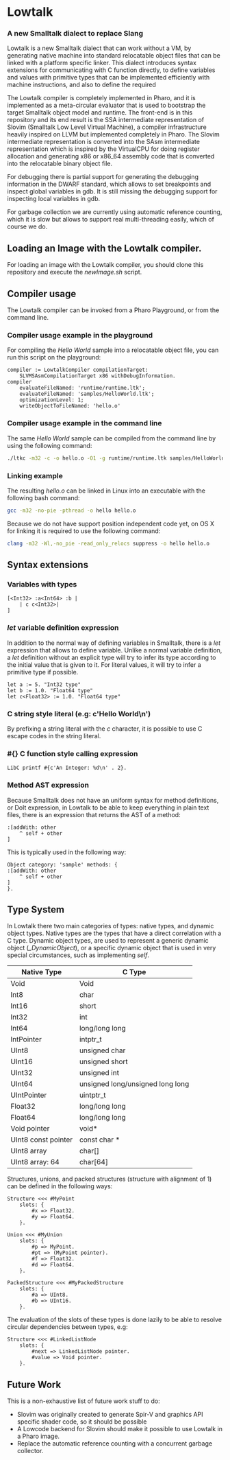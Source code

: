 # Lowtalk
### A new Smalltalk dialect to replace Slang

Lowtalk is a new Smalltalk dialect that can work without a VM, by generating
native machine into standard relocatable object files that can be linked with a
platform specific linker. This dialect introduces syntax extensions for communicating
with C function directly, to define variables and values with primitive types
that can be implemented efficiently with machine instructions, and also to define
the required

The Lowtalk compiler is completely implemented in Pharo, and it is implemented as
a meta-circular evaluator that is used to bootstrap the target Smalltalk object model and runtime. The front-end is in this repository and its end result is the SSA
intermediate representation of Slovim (Smalltalk Low Level Virtual Machine), a compiler infrastructure heavily inspired on LLVM but implemented completely in Pharo. The
Slovim intermediate representation is converted into the SAsm intermediate
representation which is inspired by the VirtualCPU for doing register allocation
and generating x86 or x86_64 assembly code that is converted into the relocatable
binary object file.

For debugging there is partial support for generating the debugging information in
the DWARF standard, which allows to set breakpoints and inspect global variables
in gdb. It is still missing the debugging support for inspecting local variables in
gdb.

For garbage collection we are currently using automatic reference counting, which
it is slow but allows to support real multi-threading easily, which of course we do.

## Loading an Image with the Lowtalk compiler.
For loading an image with the Lowtalk compiler, you should clone this repository
and execute the *newImage.sh* script.

## Compiler usage
The Lowtalk compiler can be invoked from a Pharo Playground, or from the command line.

### Compiler usage example in the playground
For compiling the *Hello World* sample into a relocatable object file, you can run this script on the playground:

```Smalltalk
compiler := LowtalkCompiler compilationTarget:
    SLVMSAsmCompilationTarget x86 withDebugInformation.
compiler
	evaluateFileNamed: 'runtime/runtime.ltk';
    evaluateFileNamed: 'samples/HelloWorld.ltk';
	optimizationLevel: 1;
	writeObjectToFileNamed: 'hello.o'
```

### Compiler usage example in the command line
The same *Hello World* sample can be compiled from the command line by using the
following command:

```bash
./ltkc -m32 -c -o hello.o -O1 -g runtime/runtime.ltk samples/HelloWorld.ltk
```

### Linking example

The resulting *hello.o* can be linked in Linux into an executable with the following
bash command:

```bash
gcc -m32 -no-pie -pthread -o hello hello.o
```

Because we do not have support position independent code yet, on OS X for linking it is required to use the following command:

```bash
clang -m32 -Wl,-no_pie -read_only_relocs suppress -o hello hello.o
```

## Syntax extensions

### Variables with types

```Smalltalk
[<Int32> :a<Int64> :b |
    | c c<Int32>|
]
```

### *let* variable definition expression

In addition to the normal way of defining variables in Smalltalk, there is a *let*
expression that allows to define variable. Unlike a normal variable definition,
a *let* definition without an explicit type will try to infer its type according
to the initial value that is given to it. For literal values, it will try to infer
a primitive type if possible.

```Smalltalk
let a := 5. "Int32 type"
let b := 1.0. "Float64 type"
let c<Float32> := 1.0. "Float64 type"
```

### C string style literal (e.g: c'Hello World\n')

By prefixing a string literal with the *c* character, it is possible to use C escape codes in the string literal.

### #{} C function style calling expression

```Smalltalk
LibC printf #{c'An Integer: %d\n' . 2}.
```

### Method AST expression
Because Smalltalk does not have an uniform syntax for method definitions, or DoIt expression, in Lowtalk to be able to keep everything in plain text files, there is an expression that returns the AST of a method:

```Smalltalk
:[addWith: other
    ^ self + other
]
```

This is typically used in the following way:
```Smalltalk
Object category: 'sample' methods: {
:[addWith: other
    ^ self + other
]
}.
```

## Type System

In Lowtalk there two main categories of types: native types, and
dynamic object types. Native types are the types that have a direct correlation
with a C type. Dynamic object types, are used to represent a generic dynamic object (*_DynamicObject*), or a specific dynamic object that is used in very special circumstances, such as implementing *self*.

| Native Type         | C Type                           |
|---------------------|----------------------------------|
| Void                | Void                             |
| Int8                | char                             |
| Int16               | short                            |
| Int32               | int                              |
| Int64               | long/long long                   |
| IntPointer          | intptr_t                         |
| UInt8               | unsigned char                    |
| UInt16              | unsigned short                   |
| UInt32              | unsigned int                     |
| UInt64              | unsigned long/unsigned long long |
| UIntPointer         | uintptr_t                        |
| Float32             | long/long long                   |
| Float64             | long/long long                   |
| Void pointer        | void*                            |
| UInt8 const pointer | const char *                     |
| UInt8 array         | char[]                           |
| UInt8 array: 64     | char[64]                         |

Structures, unions, and packed structures (structure with alignment of 1) can be defined in the following ways:

```Smalltalk
Structure <<< #MyPoint
    slots: {
        #x => Float32.
        #y => Float64.
    }.

Union <<< #MyUnion
    slots: {
        #p => MyPoint.
        #pt => (MyPoint pointer).
        #f => Float32.
        #d => Float64.
    }.

PackedStructure <<< #MyPackedStructure
    slots: {
        #a => UInt8.
        #b => UInt16.
    }.
```

The evaluation of the slots of these types is done lazily to be able to resolve
circular dependencies between types, e.g:

```Smalltalk
Structure <<< #LinkedListNode
    slots: {
        #next => LinkedListNode pointer.
        #value => Void pointer.
    }.
```

## Future Work

This is a non-exhaustive list of future work stuff to do:

- Slovim was originally created to generate Spir-V and graphics API specific shader
code, so it should be possible
- A Lowcode backend for Slovim should make it possible to use Lowtalk in a Pharo
image.
- Replace the automatic reference counting with a concurrent garbage collector.
